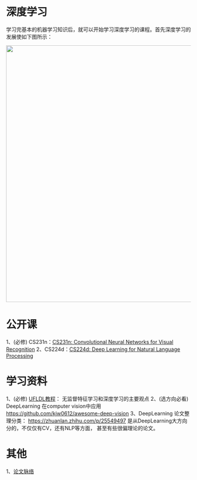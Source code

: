# 深度学习
学习完基本的机器学习知识后，就可以开始学习深度学习的课程。首先深度学习的发展使如下图所示：
<div align="center">
  <img src="https://github.com/gyy8426/Computer_Vision_primer/blob/master/Stage_2-%E6%B7%B1%E5%BA%A6%E5%AD%A6%E4%B9%A0/deeplearning_his.gif" width="700px" />
</div>

# 公开课
1、(必修) CS231n：[CS231n: Convolutional Neural Networks for Visual Recognition](http://cs231n.stanford.edu/) 
2、CS224d：[CS224d: Deep Learning for Natural Language Processing](http://cs224d.stanford.edu/)

# 学习资料
1、(必修) [UFLDL教程](http://ufldl.stanford.edu/wiki/index.php/UFLDL%E6%95%99%E7%A8%8B)： 无监督特征学习和深度学习的主要观点
2、(选方向必看) DeepLearning 在computer vision中应用 https://github.com/kjw0612/awesome-deep-vision
3、DeepLearning 论文整理分类：
https://zhuanlan.zhihu.com/p/25549497  是从DeepLearning大方向分的，不仅仅有CV，还有NLP等方面， 甚至有些很偏理论的论文。

# 其他
1、[论文脉络](https://github.com/gyy8426/Computer_Vision_primer/blob/master/Stage_2-%E6%B7%B1%E5%BA%A6%E5%AD%A6%E4%B9%A0/Deep%20Learning%20Papers%20Reading%20Roadmap.jpg)

